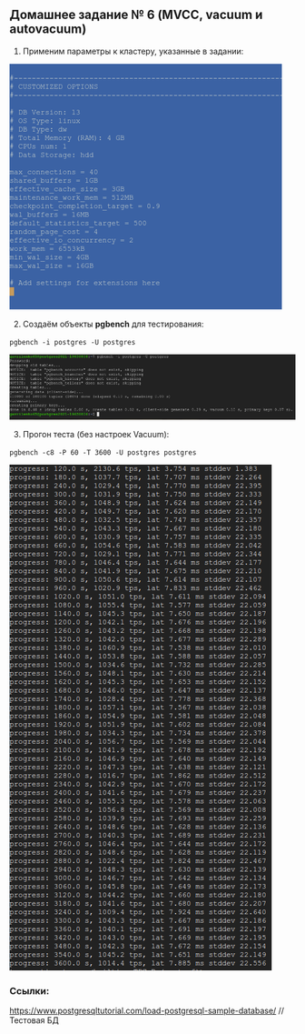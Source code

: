 ## Домашнее задание № 6 (MVCC, vacuum и autovacuum)

1. Применим параметры к кластеру, указанные в задании:

 ![](pics/dz6/1_set_config_dwh.png)
 
2. Создаём объекты <b>pgbench</b> для тестирования:
 
 `pgbench -i postgres -U postgres`
 
 ![](pics/dz6/1_create_schema_pgbench.png)
 
3. Прогон теста (без настроек Vacuum):

 `pgbench -c8 -P 60 -T 3600 -U postgres postgres`
 
![](pics/dz6/2_first_test.png) 



### Ссылки:
https://www.postgresqltutorial.com/load-postgresql-sample-database/  //Тестовая БД  
